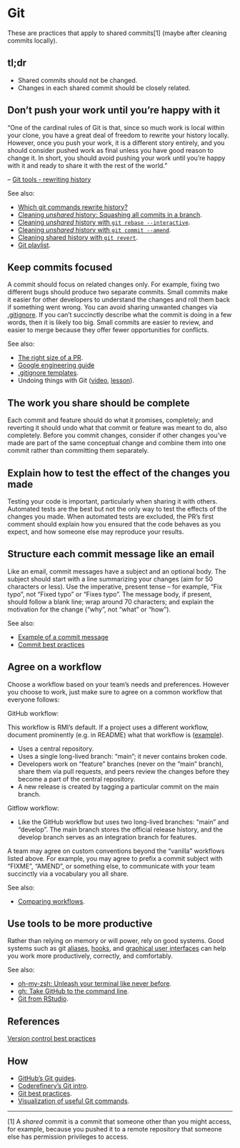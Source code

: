 # Git

These are practices that apply to shared commits[1] (maybe after cleaning commits locally).

## tl;dr

-   Shared commits should not be changed.
-   Changes in each shared commit should be closely related.

## Don’t push your work until you’re happy with it

“One of the cardinal rules of Git is that, since so much work is local within your clone, you have a great deal of freedom to rewrite your history locally. However, once you push your work, it is a different story entirely, and you should consider pushed work as final unless you have good reason to change it. In short, you should avoid pushing your work until you’re happy with it and ready to share it with the rest of the world.”

– [Git tools - rewriting history](https://git-scm.com/book/en/v2/Git-Tools-Rewriting-History)

See also:

-   [Which git commands rewrite history?](https://git-scm.com/book/en/v2/Git-Tools-Rewriting-History)
-   [Cleaning *unshared* history: Squashing all commits in a branch](https://youtu.be/08dhy3Zoob4).
-   [Cleaning *unshared* history with `git rebase --interactive`](https://youtu.be/cMI8p1XhMzA).
-   [Cleaning *unshared* history with `git commit --amend`](https://youtu.be/539pfVfr7OI).
-   [Cleaning shared history with `git revert`](https://youtu.be/A8Ld6iDqc3w).
-   [Git playlist](https://www.youtube.com/playlist?list=PLvgdJdJDL-AOHkwiaMvYhPKVjiD9vzZIo).

## Keep commits focused

A commit should focus on related changes only. For example, fixing two different bugs should produce two separate commits. Small commits make it easier for other developers to understand the changes and roll them back if something went wrong. You can avoid sharing unwanted changes via [.gitignore](https://git-scm.com/docs/gitignore). If you can’t succinctly describe what the commit is doing in a few words, then it is likely too big. Small commits are easier to review, and easier to merge because they offer fewer opportunities for conflicts.

See also:

-   [The right size of a PR](https://github.com/2DegreesInvesting/practices/discussions/3).
-   [Google engineering guide](https://google.github.io/eng-practices/review/developer/small-cls.html)
-   [.gitignore templates](https://github.com/github/gitignore).
-   Undoing things with Git ([video](https://youtu.be/dZOfEF19yDk), [lesson](https://coderefinery.github.io/git-intro/05-undoing)).

## The work you share should be complete

Each commit and feature should do what it promises, completely; and reverting it should undo what that commit or feature was meant to do, also completely. Before you commit changes, consider if other changes you’ve made are part of the same conceptual change and combine them into one commit rather than committing them separately.

## Explain how to test the effect of the changes you made

Testing your code is important, particularly when sharing it with others. Automated tests are the best but not the only way to test the effects of the changes you made. When automated tests are excluded, the  PR’s first comment should explain how you ensured that the code behaves as you expect, and how someone else may reproduce your results.

## Structure each commit message like an email

Like an email, commit messages have a subject and an optional body. The subject should start with a line summarizing your changes (aim for 50 characters or less). Use the imperative, present tense – for example, “Fix typo”, not “Fixed typo” or “Fixes typo”. The message body, if present, should follow a blank line; wrap around 70 characters; and explain the motivation for the change (“why”, not “what” or “how”).

See also:

-   [Example of a commit message](https://github.com/RM/resources/issues/74)
-   [Commit best practices](https://r-pkgs.org/git.html#commit-best-practices)

## Agree on a workflow

Choose a workflow based on your team’s needs and preferences. However you choose to work, just make sure to agree on a common workflow that everyone follows:

GitHub workflow:

This workflow is RMI’s default. If a project uses a different workflow, document prominently (e.g. in README) what that workflow is ([example](https://github.com/github/gitignore#contributing-workflow)).

-   Uses a central repository.
-   Uses a single long-lived branch: “main”; it never contains broken code.
-   Developers work on “feature” branches (never on the “main” branch), share them via pull requests, and peers review the changes before they become a part of the central repository.
-   A new release is created by tagging a particular commit on the main branch.

Gitflow workflow:

-   Like the GitHub workflow but uses two long-lived branches: “main” and “develop”. The main branch stores the official release history, and the develop branch serves as an integration branch for features.

A team may agree on custom conventions beyond the “vanilla” workflows listed above. For example, you may agree to prefix a commit subject with “FIXME”, “AMEND”, or something else, to communicate with your team succinctly via a vocabulary you all share.

See also:

-   [Comparing workflows](https://www.atlassian.com/git/tutorials/comparing-workflows).

## Use tools to be more productive

Rather than relying on memory or will power, rely on good systems. Good systems such as git [aliases](https://git-scm.com/book/en/v2/Git-Basics-Git-Aliases), [hooks](https://git-scm.com/book/en/v2/Customizing-Git-Git-Hooks), and [graphical user interfaces](https://happygitwithr.com/git-client.html) can help you work more productively, correctly, and comfortably.

See also:

-   [oh-my-zsh: Unleash your terminal like never before](https://ohmyz.sh/).
-   [gh: Take GitHub to the command line](https://cli.github.com/).
-   [Git from RStudio](https://rstudio.com/resources/webinars/managing-part-2-github-and-rstudio/).

## References

[Version control best practices](https://www.git-tower.com/blog/version-control-best-practices/)

## How

-   [GitHub’s Git guides](https://github.com/git-guides/).
-   [Coderefinery’s Git intro](https://coderefinery.github.io/git-intro/).
-   [Git best practices](https://bit.ly/book-git-in-practice).
-   [Visualization of useful Git
    commands](https://dev.to/lydiahallie/cs-visualized-useful-git-commands-37p1).

------------------------------------------------------------------------

[1] A *shared* commit is a commit that someone other than you might access, for example, because you pushed it to a remote repository that someone else has permission privileges to access.
